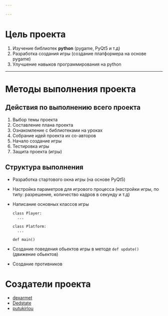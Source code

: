 ```yaml
---

---
```


# Цель проекта

1. Изучение библиотек **python** (pygame, PyQt5 и т.д)
2. Разработка создания игры (создание платформера на основе pygame)
3. Улучшение навыков программирования на python

---

# Методы выполнения проекта

## Действия по выполнению всего проекта

1. Выбор темы проекта
2. Составление плана проекта
3. Ознакомление с библиотеками на уроках
4. Собрание идей проекта их со-авторов
5. Начало создание игры
6. Тестировка игры
7. Защита проекта (игры)

## Структура выполнения

- Разработка стартового окна игры (на основе PyQt5)
- Настройка параметров для игрового процесса (настройки игры, по типу: разрешение, количество кадров в секунду и т.д)
- Написание основных классов игры

  ```pytnon
  class Player:
    ...

  class Platform:
    ...

  def main()
  ```

- Создание поведения обьектов игры в методе `def update()` (движение обьектов)
- Создание противников

# Создатели проекта

- [dexarmet](https://github.com/dexarmet)
- [Dedstate](https://github.com/Dedstate)
- [putukirlou](https://github.com/putukirlou)
